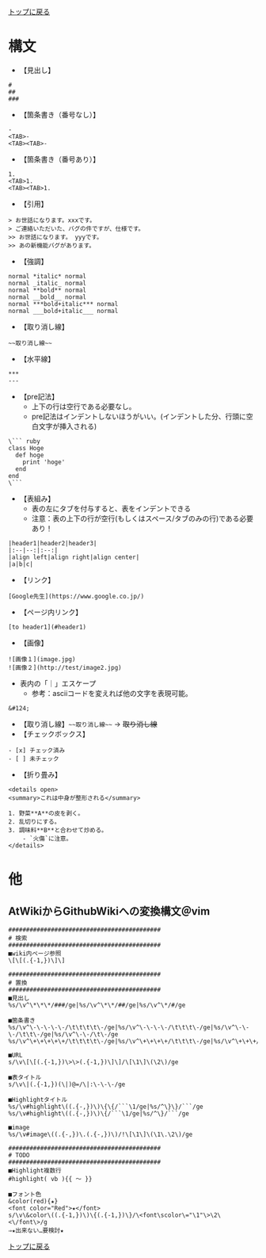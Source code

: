 [トップに戻る](../index.md)

# 構文

- 【見出し】

```
#
##
###
```

- 【箇条書き（番号なし）】

```
-
<TAB>-
<TAB><TAB>-
```

- 【箇条書き（番号あり）】

```
1.
<TAB>1.
<TAB><TAB>1.
```

- 【引用】

```
> お世話になります。xxxです。
> ご連絡いただいた、バグの件ですが、仕様です。
>> お世話になります。 yyyです。
>> あの新機能バグがあります。
```

- 【強調】

```
normal *italic* normal
normal _italic_ normal
normal **bold** normal
normal __bold__ normal
normal ***bold+italic*** normal
normal ___bold+italic___ normal
```

- 【取り消し線】

```
~~取り消し線~~
```

- 【水平線】

```
***
---
```

- 【pre記法】
	- 上下の行は空行である必要なし。
	- pre記法はインデントしないほうがいい。(インデントした分、行頭に空白文字が挿入される)
```
\``` ruby
class Hoge
  def hoge
    print 'hoge'
  end
end
\```
```

- 【表組み】
	- 表の左にタブを付与すると、表をインデントできる
	- 注意：表の上下の行が空行(もしくはスペース/タブのみの行)である必要あり！
```
|header1|header2|header3|
|:--|--:|:--:|
|align left|align right|align center|
|a|b|c|
```

- 【リンク】

```
[Google先生](https://www.google.co.jp/)
```

- 【ページ内リンク】

```
[to header1](#header1)
```

- 【画像】

```
![画像１](image.jpg)
![画像２](http://test/image2.jpg)
```

- 表内の「｜」エスケープ
	- 参考：asciiコードを変えれば他の文字を表現可能。
	
```
&#124;
```

- 【取り消し線】`~~取り消し線~~` → ~~取り消し線~~
- 【チェックボックス】

```
- [x] チェック済み
- [ ] 未チェック
```

- 【折り畳み】

```
<details open>
<summary>これは中身が整形される</summary>

1. 野菜**A**の皮を剥く。
2. 乱切りにする。
3. 調味料**B**と合わせて炒める。
    - `火傷`に注意。
</details>
```

# 他

## AtWikiからGithubWikiへの変換構文＠vim

```
###########################################
# 検索
###########################################
■wiki内ページ参照
\[\[(.{-1,})\]\]

###########################################
# 置換
###########################################
■見出し
%s/\v^\*\*\*/###/ge|%s/\v^\*\*/##/ge|%s/\v^\*/#/ge

■箇条書き
%s/\v^\-\-\-\-\-/\t\t\t\t\-/ge|%s/\v^\-\-\-\-/\t\t\t\-/ge|%s/\v^\-\-\-/\t\t\-/ge|%s/\v^\-\-/\t\-/ge
%s/\v^\+\+\+\+\+/\t\t\t\t\-/ge|%s/\v^\+\+\+\+/\t\t\t\-/ge|%s/\v^\+\+\+/\t\t\-/ge|%s/\v^\+\+/\t\-/ge|%s/\v^\+/\-/ge

■URL
s/\v\[\[(.{-1,})\>\>(.{-1,})\]\]/\[\1\]\(\2\)/ge

■表タイトル
s/\v\|(.{-1,})(\|)@=/\|:\-\-\-/ge

■Highlightタイトル
%s/\v#highlight\((.{-,})\)\{\{/```\1/ge|%s/^\}\}/```/ge
%s/\v#highlight\((.{-,})\)\{/```\1/ge|%s/^\}/```/ge

■image
%s/\v#image\((.{-,})\.(.{-,})\)/!\[\1\]\(\1\.\2\)/ge

###########################################
# TODO
###########################################
■Highlight複数行
#highlight( vb ){{ ～ }}

■フォント色
&color(red){★}
<font color="Red">★</font>
s/\v\&color\((.{-1,})\)\{(.{-1,})\}/\<font\scolor\="\1"\>\2\<\/font\>/g
⇒★出来ない…要検討★
```

[トップに戻る](../index.md)
